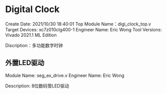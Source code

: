 # Digital Clock
Create Date: 2021/10/30 18:40:01
Top Module Name：digi_clock_top.v
Target Devices: xc7z010clg400-1
Engineer Name: Eric Wong
Tool Versions: Vivado 2021.1 ML Edition

Discription：多功能数字时钟


## 外置LED驱动
Module Name: seg_ex_drive.v
Engineer Name: Eric Wong

Description: 8位数码管LED驱动